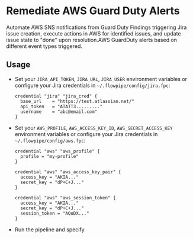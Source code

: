 # Remediate AWS Guard Duty Alerts

Automate AWS SNS notifications from Guard Duty Findings triggering Jira issue creation, execute actions in AWS for identified issues, and update issue state to "done" upon resolution.AWS GuardDuty alerts based on different event types triggered.

## Usage

- Set your `JIRA_API_TOKEN`, `JIRA_URL`, `JIRA_USER` environment variables or configure your Jira credentials in `~/.flowpipe/config/jira.fpc`:
  ```hcl
  credential "jira" "jira_cred" {
    base_url    = "https://test.atlassian.net/"
    api_token   = "ATATT3........."
    username    = "abc@email.com"
  }
  ```

- Set your `AWS_PROFILE`, `AWS_ACCESS_KEY_ID`, `AWS_SECRET_ACCESS_KEY` environment variables or configure your Jira credentials in `~/.flowpipe/config/aws.fpc`:
  ```hcl
  credential "aws" "aws_profile" {
    profile = "my-profile"
  }

  credential "aws" "aws_access_key_pair" {
    access_key = "AKIA..."
    secret_key = "dP+C+J..."
  }

  credential "aws" "aws_session_token" {
    access_key = "AKIA..."
    secret_key = "dP+C+J..."
    session_token = "AQoDX..."
  }
  ```

- Run the pipeline and specify 

